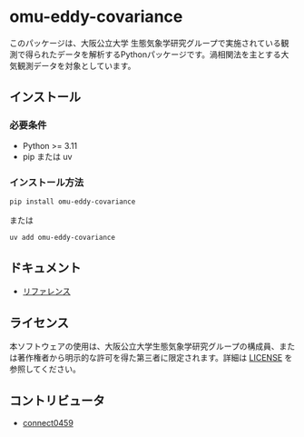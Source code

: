 # omu-eddy-covariance

このパッケージは、大阪公立大学 生態気象学研究グループで実施されている観測で得られたデータを解析するPythonパッケージです。渦相関法を主とする大気観測データを対象としています。

## インストール

### 必要条件

- Python >= 3.11
- pip または uv

### インストール方法

```bash
pip install omu-eddy-covariance
```

または

```bash
uv add omu-eddy-covariance
```

## ドキュメント

- [リファレンス](./storage/docs/references.md)

## ライセンス

本ソフトウェアの使用は、大阪公立大学生態気象学研究グループの構成員、または著作権者から明示的な許可を得た第三者に限定されます。詳細は [LICENSE](./LICENSE) を参照してください。

## コントリビュータ

- [connect0459](https://github.com/connect0459)
